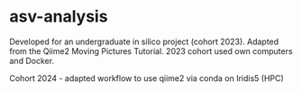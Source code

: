 # asv-analysis

Developed for an undergraduate in silico project (cohort 2023). Adapted from the Qiime2 
Moving Pictures Tutorial. 2023 cohort used own computers and Docker.

Cohort 2024 - adapted workflow to use qiime2 via conda  on Iridis5 (HPC) 
